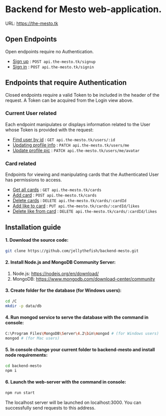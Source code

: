 # Backend for Mesto web-application.

URL: https://the-mesto.tk

## Open Endpoints

Open endpoints require no Authentication.

* [Sign up](docs/sign_up.md) : `POST api.the-mesto.tk/signup`
* [Sign in](docs/sign_in.md) : `POST api.the-mesto.tk/signin`

## Endpoints that require Authentication

Closed endpoints require a valid Token to be included in the header of the
request. A Token can be acquired from the Login view above.

### Current User related

Each endpoint manipulates or displays information related to the User whose
Token is provided with the request:

* [Find user by id](docs/user/get_user.md) : `GET api.the-mesto.tk/users/:id`
* [Updating profile info](docs/user/update_info.md) : `PATCH api.the-mesto.tk/users/me`
* [Update profile pic](docs/user/update_pic.md) : `PATCH api.the-mesto.tk/users/me/avatar`


### Card related

Endpoints for viewing and manipulating cards that the Authenticated User
has permissions to access.

* [Get all cards](cards/get_cards.md) : `GET api.the-mesto.tk/cards`
* [Add card](cards/add_card.md) : `POST api.the-mesto.tk/cards`
* [Delete cards](cards/pk/delete_card.md) : `DELETE api.the-mesto.tk/cards/:cardId`
* [Add like to card](cards/pk/put_like.md) : `PUT api.the-mesto.tk/cards/:cardId/likes`
* [Delete like from card](cards/pk/remove_like.md) : `DELETE api.the-mesto.tk/cards/:cardId/likes`

## Installation guide

#### 1. Download the source code:

   ```bash
git clone https://github.com/jellythefish/backend-mesto.git
   ```

#### 2. Install Node.js and MongoDB Community Server:

  1. Node.js: https://nodejs.org/en/download/
  2. MongoDB: https://www.mongodb.com/download-center/community
  
   
#### 3. Create folder for the database (for Windows users):

```bash
cd /C
mkdir -p data/db
```

#### 4.  Run mongod service to serve the database with the command in console:

   ```bash
C:\Program Files\MongoDB\Server\4.2\bin\mongod # (for Windows users)
mongod # (for Mac users)
   ```

#### 5. In console change your current folder to backend-mesto and install node requirements:

   ```bash
cd backend-mesto
npm i
   ```
   
#### 6. Launch the web-server with the command in console: 

```bash
npm run start
```
The localhost server will be launched on localhost:3000. You can successfully send requests to this address.
